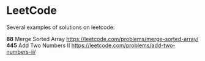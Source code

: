 # LeetCode
Several examples of solutions on leetcode:

**88** Merge Sorted Array https://leetcode.com/problems/merge-sorted-array/<br>
**445** Add Two Numbers II https://leetcode.com/problems/add-two-numbers-ii/
